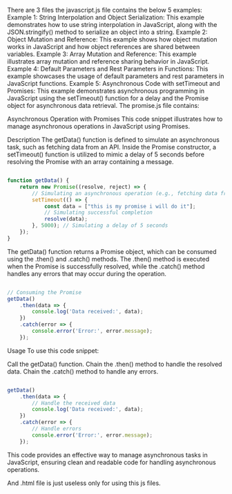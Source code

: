 There are 3 files the javascript.js file contains the below 5 examples:
Example 1: String Interpolation and Object Serialization: This example demonstrates how to use string interpolation in JavaScript, along with the JSON.stringify() method to serialize an object into a string.
Example 2: Object Mutation and Reference: This example shows how object mutation works in JavaScript and how object references are shared between variables.
Example 3: Array Mutation and Reference: This example illustrates array mutation and reference sharing behavior in JavaScript.
Example 4: Default Parameters and Rest Parameters in Functions: This example showcases the usage of default parameters and rest parameters in JavaScript functions.
Example 5: Asynchronous Code with setTimeout and Promises: This example demonstrates asynchronous programming in JavaScript using the setTimeout() function for a delay and the Promise object for asynchronous data retrieval.
The promise.js file contains:


Asynchronous Operation with Promises
This code snippet illustrates how to manage asynchronous operations in JavaScript using Promises.

Description
The getData() function is defined to simulate an asynchronous task, such as fetching data from an API. Inside the Promise constructor, a setTimeout() function is utilized to mimic a delay of 5 seconds before resolving the Promise with an array containing a message.

```javascript

function getData() {
    return new Promise((resolve, reject) => {
        // Simulating an asynchronous operation (e.g., fetching data from an API)
        setTimeout(() => {
            const data = ["this is my promise i will do it"];
            // Simulating successful completion
            resolve(data);
        }, 5000); // Simulating a delay of 5 seconds
    });
}
```
The getData() function returns a Promise object, which can be consumed using the .then() and .catch() methods. The .then() method is executed when the Promise is successfully resolved, while the .catch() method handles any errors that may occur during the operation.

```javascript

// Consuming the Promise
getData()
    .then(data => {
        console.log('Data received:', data);
    })
    .catch(error => {
        console.error('Error:', error.message);
    });
 ```
Usage
To use this code snippet:

Call the getData() function.
Chain the .then() method to handle the resolved data.
Chain the .catch() method to handle any errors.

```javascript

getData()
    .then(data => {
        // Handle the received data
        console.log('Data received:', data);
    })
    .catch(error => {
        // Handle errors
        console.error('Error:', error.message);
    });
```
This code provides an effective way to manage asynchronous tasks in JavaScript, ensuring clean and readable code for handling asynchronous operations.

And .html file is just useless only for using this js files.
